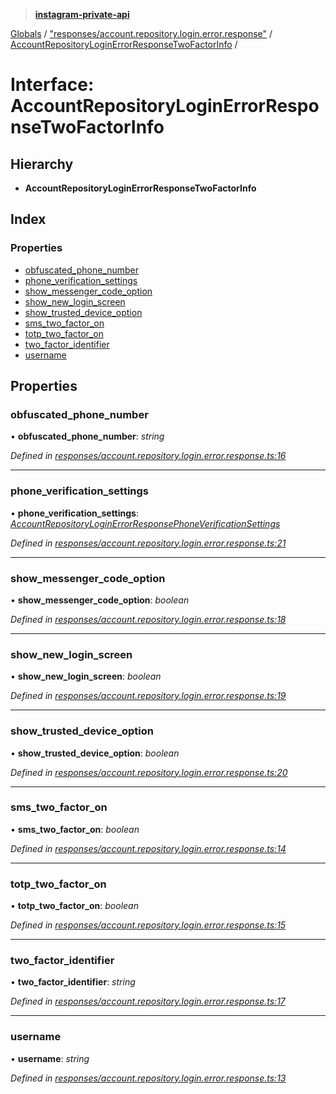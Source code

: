 > **[instagram-private-api](../README.md)**

[Globals](../README.md) / ["responses/account.repository.login.error.response"](../modules/_responses_account_repository_login_error_response_.md) / [AccountRepositoryLoginErrorResponseTwoFactorInfo](_responses_account_repository_login_error_response_.accountrepositoryloginerrorresponsetwofactorinfo.md) /

# Interface: AccountRepositoryLoginErrorResponseTwoFactorInfo

## Hierarchy

* **AccountRepositoryLoginErrorResponseTwoFactorInfo**

## Index

### Properties

* [obfuscated_phone_number](_responses_account_repository_login_error_response_.accountrepositoryloginerrorresponsetwofactorinfo.md#obfuscated_phone_number)
* [phone_verification_settings](_responses_account_repository_login_error_response_.accountrepositoryloginerrorresponsetwofactorinfo.md#phone_verification_settings)
* [show_messenger_code_option](_responses_account_repository_login_error_response_.accountrepositoryloginerrorresponsetwofactorinfo.md#show_messenger_code_option)
* [show_new_login_screen](_responses_account_repository_login_error_response_.accountrepositoryloginerrorresponsetwofactorinfo.md#show_new_login_screen)
* [show_trusted_device_option](_responses_account_repository_login_error_response_.accountrepositoryloginerrorresponsetwofactorinfo.md#show_trusted_device_option)
* [sms_two_factor_on](_responses_account_repository_login_error_response_.accountrepositoryloginerrorresponsetwofactorinfo.md#sms_two_factor_on)
* [totp_two_factor_on](_responses_account_repository_login_error_response_.accountrepositoryloginerrorresponsetwofactorinfo.md#totp_two_factor_on)
* [two_factor_identifier](_responses_account_repository_login_error_response_.accountrepositoryloginerrorresponsetwofactorinfo.md#two_factor_identifier)
* [username](_responses_account_repository_login_error_response_.accountrepositoryloginerrorresponsetwofactorinfo.md#username)

## Properties

###  obfuscated_phone_number

• **obfuscated_phone_number**: *string*

*Defined in [responses/account.repository.login.error.response.ts:16](https://github.com/dilame/instagram-private-api/blob/e9c516c/src/responses/account.repository.login.error.response.ts#L16)*

___

###  phone_verification_settings

• **phone_verification_settings**: *[AccountRepositoryLoginErrorResponsePhoneVerificationSettings](_responses_account_repository_login_error_response_.accountrepositoryloginerrorresponsephoneverificationsettings.md)*

*Defined in [responses/account.repository.login.error.response.ts:21](https://github.com/dilame/instagram-private-api/blob/e9c516c/src/responses/account.repository.login.error.response.ts#L21)*

___

###  show_messenger_code_option

• **show_messenger_code_option**: *boolean*

*Defined in [responses/account.repository.login.error.response.ts:18](https://github.com/dilame/instagram-private-api/blob/e9c516c/src/responses/account.repository.login.error.response.ts#L18)*

___

###  show_new_login_screen

• **show_new_login_screen**: *boolean*

*Defined in [responses/account.repository.login.error.response.ts:19](https://github.com/dilame/instagram-private-api/blob/e9c516c/src/responses/account.repository.login.error.response.ts#L19)*

___

###  show_trusted_device_option

• **show_trusted_device_option**: *boolean*

*Defined in [responses/account.repository.login.error.response.ts:20](https://github.com/dilame/instagram-private-api/blob/e9c516c/src/responses/account.repository.login.error.response.ts#L20)*

___

###  sms_two_factor_on

• **sms_two_factor_on**: *boolean*

*Defined in [responses/account.repository.login.error.response.ts:14](https://github.com/dilame/instagram-private-api/blob/e9c516c/src/responses/account.repository.login.error.response.ts#L14)*

___

###  totp_two_factor_on

• **totp_two_factor_on**: *boolean*

*Defined in [responses/account.repository.login.error.response.ts:15](https://github.com/dilame/instagram-private-api/blob/e9c516c/src/responses/account.repository.login.error.response.ts#L15)*

___

###  two_factor_identifier

• **two_factor_identifier**: *string*

*Defined in [responses/account.repository.login.error.response.ts:17](https://github.com/dilame/instagram-private-api/blob/e9c516c/src/responses/account.repository.login.error.response.ts#L17)*

___

###  username

• **username**: *string*

*Defined in [responses/account.repository.login.error.response.ts:13](https://github.com/dilame/instagram-private-api/blob/e9c516c/src/responses/account.repository.login.error.response.ts#L13)*